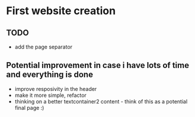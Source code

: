 # First website creation

## TODO
* add the page separator


## Potential improvement in case i have lots of time and everything is done
* improve resposivity in the header
* make it more simple, refactor
* thinking on a better textcontainer2 content - think of this as a potential final page :)